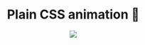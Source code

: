 <h1 align="center"> Plain CSS animation 🚀 </h1>
<p align="middle">
<img src="https://media.giphy.com/media/BIGwU7kFZ8oBUJSbh1/giphy.gif" >
</p>
